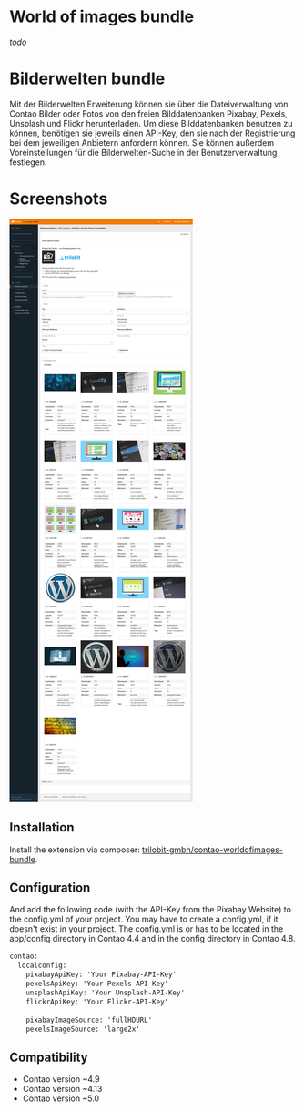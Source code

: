 World of images bundle
======================

_todo_


Bilderwelten bundle
===================

Mit der Bilderwelten Erweiterung können sie über die Dateiverwaltung von Contao Bilder oder Fotos von den freien Bilddatenbanken Pixabay, Pexels, Unsplash und Flickr herunterladen. Um diese Bilddatenbanken benutzen zu können, benötigen sie jeweils einen API-Key, den sie nach der Registrierung bei dem jeweiligen Anbietern anfordern können. Sie können außerdem Voreinstellungen für die Bilderwelten-Suche in der Benutzerverwaltung festlegen.



Screenshots
===========

![Backend Ausschnitt](docs/images/contao-pixabay-bundle.png?raw=true "TrilobitPixabayBundle")


Installation
------------

Install the extension via composer: [trilobit-gmbh/contao-worldofimages-bundle](https://packagist.org/packages/trilobit-gmbh/contao-worldofimages-bundle).


Configuration
-----------------------------

And add the following code (with the API-Key from the Pixabay Website) to the config.yml of your project. You may have to create a config.yml, if it doesn't exist in your project. The config.yml is or has to be located in the app/config directory in Contao 4.4 and in the config directory in Contao 4.8.

    contao:
      localconfig:
        pixabayApiKey: 'Your Pixabay-API-Key'
        pexelsApiKey: 'Your Pexels-API-Key'
        unsplashApiKey: 'Your Unsplash-API-Key'
        flickrApiKey: 'Your Flickr-API-Key'

        pixabayImageSource: 'fullHDURL'
        pexelsImageSource: 'large2x'


Compatibility
-------------

- Contao version ~4.9
- Contao version ~4.13
- Contao version ~5.0
